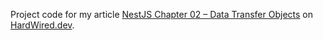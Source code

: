 Project code for my article [NestJS Chapter 02 – Data Transfer Objects](https://www.hardwired.dev/2024/06/09/nestjs-chapter-01-new-project/) on [HardWired.dev](https://www.hardwired.dev).